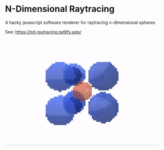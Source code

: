 # N-Dimensional Raytracing

A hacky javascript software renderer for raytracing n-dimensional spheres

See: https://nd-raytracing.netlify.app/

![demo](./demo.gif)
